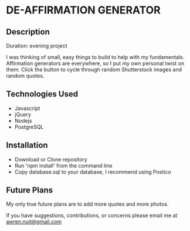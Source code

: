# DE-AFFIRMATION GENERATOR

## Description
Duration: evening project

I was thinking of small, easy things to build to help with my fundamentals. Affirmation generators are everywhere, so I put my own personal twist on them. Click the button to cycle through random Shutterstock images and random quotes.

## Technologies Used
- Javascript
- jQuery
- Nodejs
- PostgreSQL

## Installation
- Download or Clone repository
- Run 'npm install' from the command line
- Copy database.sql to your database, I recommend using Postico

## Future Plans
My only true future plans are to add more quotes and more photos. 

If you have suggestions, contributions, or concerns please email me at awren.nuit@gmail.com
